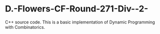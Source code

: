 # D.-Flowers-CF-Round-271-Div--2-
C++ source code.
This is a basic implementation of Dynamic Programming with Combinatorics.
